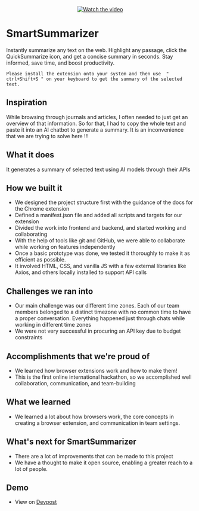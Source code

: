 
<div align="center">
  <a href="https://youtu.be/cZe7lc9yA14">
    <img src="https://img.youtube.com/vi/cZe7lc9yA14/0.jpg" alt="Watch the video" />
  </a>
</div>


# SmartSummarizer
Instantly summarize any text on the web. Highlight any passage, click the QuickSummarize icon, and get a concise summary in seconds. Stay informed, save time, and boost productivity.

```
Please install the extension onto your system and then use  " ctrl+Shift+S " on your keyboard to get the summary of the selected text. 
```

## Inspiration
While browsing through journals and articles, I often needed to just get an overview of that information. So for that, I had to copy the whole text and paste it into an AI chatbot to generate a summary. It is an inconvenience that we are trying to solve here !!!
## What it does

It generates a summary of selected text using AI models through their APIs

## How we built it

- We designed the project structure first with the guidance of the docs for the Chrome extension 
- Defined a manifest.json file and added all scripts and targets for our extension 
- Divided the work into frontend and backend, and started working and collaborating
- With the help of tools like git and GitHub, we were able to collaborate while working on features independently 
- Once a basic prototype was done, we tested it thoroughly to make it as efficient as possible.
- It involved HTML, CSS, and vanilla JS with a few external libraries like Axios, and others locally installed to support API calls 

## Challenges we ran into
- Our main challenge was our different time zones. Each of our team members belonged to a distinct timezone with no common time to have a proper conversation. Everything happened just through chats while working in different time zones 
- We were not very successful in procuring an API key due to budget constraints 

## Accomplishments that we're proud of
- We learned how browser extensions work and how to make them!
- This is the first online international hackathon, so we accomplished well collaboration, communication, and team-building
## What we learned
- We learned a lot about how browsers work, the core concepts in creating a browser extension, and communication in team settings.

## What's next for SmartSummarizer

- There are a lot of improvements that can be made to this project 
- We have a thought to make it open source, enabling a greater reach to a lot of people.
  
## Demo
  - View on [Devpost](https://devpost.com/software/smartsummarizer)
